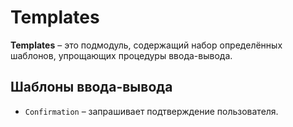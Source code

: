# Templates
**Templates** – это подмодуль, содержащий набор определённых шаблонов, упрощающих процедуры ввода-вывода.

## Шаблоны ввода-вывода
* `Confirmation` – запрашивает подтверждение пользователя.